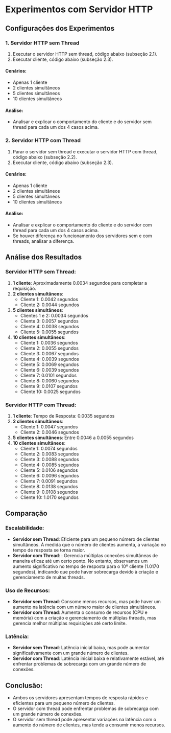 # Experimentos com Servidor HTTP

## Configurações dos Experimentos

### 1. Servidor HTTP sem Thread
1. Executar o servidor HTTP sem thread, código abaixo (subseção 2.1).
2. Executar cliente, código abaixo (subseção 2.3).

#### Cenários:
- Apenas 1 cliente
- 2 clientes simultâneos
- 5 clientes simultâneos
- 10 clientes simultâneos

#### Análise:
- Analisar e explicar o comportamento do cliente e do servidor sem thread para cada um dos 4 casos acima.

### 2. Servidor HTTP com Thread
1. Parar o servidor sem thread e executar o servidor HTTP com thread, código abaixo (subseção 2.2).
2. Executar cliente, código abaixo (subseção 2.3).

#### Cenários:
- Apenas 1 cliente
- 2 clientes simultâneos
- 5 clientes simultâneos
- 10 clientes simultâneos

#### Análise:
- Analisar e explicar o comportamento do cliente e do servidor com thread para cada um dos 4 casos acima.
- Se houver diferença no funcionamento dos servidores sem e com threads, analisar a diferença.

## Análise dos Resultados

### Servidor HTTP sem Thread:

1. **1 cliente**: Aproximadamente 0.0034 segundos para completar a requisição.
2. **2 clientes simultâneos**:
   - Cliente 1: 0.0042 segundos
   - Cliente 2: 0.0044 segundos
3. **5 clientes simultâneos**:
   - Clientes 1 e 2: 0.0034 segundos
   - Cliente 3: 0.0057 segundos
   - Cliente 4: 0.0038 segundos
   - Cliente 5: 0.0055 segundos
4. **10 clientes simultâneos**:
   - Cliente 1: 0.0036 segundos
   - Cliente 2: 0.0055 segundos
   - Cliente 3: 0.0067 segundos
   - Cliente 4: 0.0039 segundos
   - Cliente 5: 0.0069 segundos
   - Cliente 6: 0.0039 segundos
   - Cliente 7: 0.0101 segundos
   - Cliente 8: 0.0060 segundos
   - Cliente 9: 0.0107 segundos
   - Cliente 10: 0.0025 segundos

### Servidor HTTP com Thread:

1. **1 cliente**: Tempo de Resposta: 0.0035 segundos
2. **2 clientes simultâneos**:
   - Cliente 1: 0.0047 segundos
   - Cliente 2: 0.0046 segundos
3. **5 clientes simultâneos**: Entre 0.0046 a 0.0055 segundos
4. **10 clientes simultâneos**:
   - Cliente 1: 0.0074 segundos
   - Cliente 2: 0.0083 segundos
   - Cliente 3: 0.0088 segundos
   - Cliente 4: 0.0085 segundos
   - Cliente 5: 0.0106 segundos
   - Cliente 6: 0.0096 segundos
   - Cliente 7: 0.0091 segundos
   - Cliente 8: 0.0138 segundos
   - Cliente 9: 0.0108 segundos
   - Cliente 10: 1.0170 segundos

## Comparação

### Escalabilidade:
- **Servidor sem Thread**: Eficiente para um pequeno número de clientes simultâneos. À medida que o número de clientes aumenta, a variação no tempo de resposta se torna maior.
- **Servidor com Thread**: : Gerencia múltiplas conexões simultâneas de maneira eficaz até um certo ponto. No entanto, observamos um aumento significativo no tempo de resposta para o 10º cliente (1.0170 segundos), indicando que pode haver sobrecarga devido à criação e gerenciamento de muitas threads.

### Uso de Recursos:
- **Servidor sem Thread**: Consome menos recursos, mas pode haver um aumento na latência com um número maior de clientes simultâneos.
- **Servidor com Thread**: Aumenta o consumo de recursos (CPU e memória) com a criação e gerenciamento de múltiplas threads, mas gerencia melhor múltiplas requisições até certo limite.

### Latência:
- **Servidor sem Thread**: Latência inicial baixa, mas pode aumentar significativamente com um grande número de clientes.
- **Servidor com Thread**: Latência inicial baixa e relativamente estável, até enfrentar problemas de sobrecarga com um grande número de conexões.

## Conclusão:
- Ambos os servidores apresentam tempos de resposta rápidos e eficientes para um pequeno número de clientes.
- O servidor com thread pode enfrentar problemas de sobrecarga com um grande número de conexões.
- O servidor sem thread pode apresentar variações na latência com o aumento do número de clientes, mas tende a consumir menos recursos.

